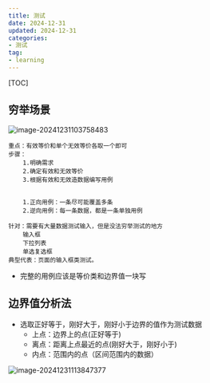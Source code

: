 ```yaml
---
title: 测试
date: 2024-12-31
updated: 2024-12-31
categories: 
- 测试
tag:
- learning
---
```


<!-- toc -->

[TOC]

## 穷举场景

![image-20241231103758483](https://s2.loli.net/2024/12/31/CughL1ijYISDtnd.png)

```
重点：有效等价和单个无效等价各取一个即可
步骤：
	1.明确需求
	2.确定有效和无效等价
	3.根据有效和无效造数据编写用例
	
	
	1.正向用例：一条尽可能覆盖多条
	2.逆向用例：每一条数据，都是一条单独用例
```

```
针对：需要有大量数据测试输入，但是没法穷举测试的地方
	输入框
	下拉列表
	单选复选框
典型代表：页面的输入框类测试。
```

- 完整的用例应该是等价类和边界值一块写

## 边界值分析法

- 选取正好等于，刚好大于，刚好小于边界的值作为测试数据
  - 上点：边界上的点(正好等于)
  - 离点：距离上点最近的点(刚好大于，刚好小于)
  - 内点：范围内的点（区间范围内的数据）

![image-20241231113847377](https://s2.loli.net/2024/12/31/MUSE8g5jeyAaCbY.png)
